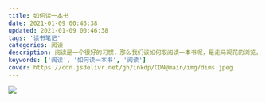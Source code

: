 ```yaml
---
title: 如何读一本书
date: 2021-01-09 00:46:38
updated: 2021-01-09 00:46:38
tags: '读书笔记'
categories: 阅读
description: 阅读是一个很好的习惯，那么我们该如何取阅读一本书呢，是走马观花的浏览，还是系统的阅读呢？系统的阅读有有助于我们对文章的理解和知识的掌握。
keywords: ['阅读', '如何读一本书', '阅读']
cover: https://cdn.jsdelivr.net/gh/inkdp/CDN@main/img/dims.jpeg
---
```


![](https://cdn.jsdelivr.net/gh/inkdp/CDN@main/img/%E3%80%8A%E5%A6%82%E4%BD%95%E9%98%85%E8%AF%BB%E4%B8%80%E6%9C%AC%E4%B9%A6%E3%80%8B.svg)
